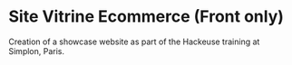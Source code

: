 # Site Vitrine Ecommerce (Front only)

Creation of a showcase website as part of the Hackeuse training at Simplon, Paris.

